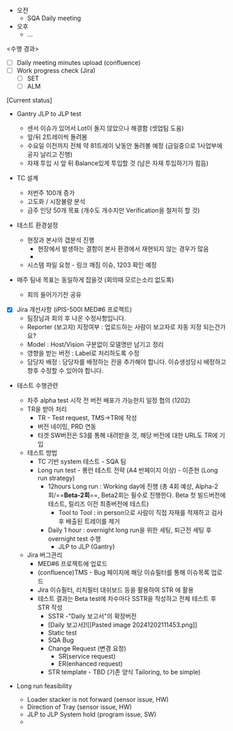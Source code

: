 - 오전
	- SQA Daily meeting
- 오후
	- ...

<수행 경과>
- [ ] Daily meeting minutes upload (confluence)
- [ ] Work progress check (Jira)
	- [ ] SET
	- [ ] ALM

[Current status]
- Gantry JLP to JLP test
	- 센서 이슈가 있어서 Lot이 돌지 않았으나 해결함 (셋업팀 도움)
	- 앞/뒤 2트레이씩 돌려봄
	- 수요일 이전까지 전체 약 81트레이 낮동안 돌려볼 예정 (금일중으로 1사업부에 공지 날리고 진행)
	- 자재 투입 시 앞 뒤 Balance있게 투입할 것 (남은 자재 투입하기가 힘듬)

- TC 설계
	- 저번주 100개 증가
	- 고도화 / 시장불량 분석
	- 금주 인당 50개 목표 (개수도 개수지만 Verification을 철저히 할 것)

- 테스트 환경설정
	- 현장과 본사의 갭분석 진행
		- 현장에서 발생하는 결함이 본사 환경에서 재현되지 않는 경우가 많음
		- 
	- 시스템 파일 요청 - 링크 깨짐 이슈, 1203 확인 예정

- 매주 팀내 목표는 동일하게 잡을것 (회의때 모르는소리 없도록)
	- 회의 들어가기전 공유

 - [x] Jira 개선사항 (iPIS-500I MED#6 프로젝트)
	- 팀장님과 회의 후 나온 수정사항입니다.
	- Reporter (보고자) 지정여부 : 업로드하는 사람이 보고자로 자동 지정 되는건가요?
	- Model : Host/Vision 구분없이 모델명만 남기고 정리
	- 영향을 받는 버전 : Label로 처리하도록 수정
	- 담당자 배정 : 담당자를 배정하는 칸을 추가해야 합니다. 이슈생성당시 배정하고 향후 수정할 수 있어야 합니다.

- 테스트 수행관련
	- 차주 alpha test 시작 전 버전 배포가 가능한지 일정 협의 (1202)
	- TR을 받아 처리
		- TR - Test request, TMS->TR에 작성
		- 버전 네이밍, PRD 연동
		- 타겟 SW버전은 S3를 통해 내려받을 것, 해당 버전에 대한 URL도 TR에 기입
	- 테스트 방법
		- TC 기반 system 테스트 - SQA 팀
		- Long run test - 롱런 테스트 전략 (A4 반페이지 이상) - 이준현 (Long run strategy)
			- 12hours Long run : Working day에 진행 (총 4회 예상, Alpha-2회/==**Beta-2회**==, Beta2회는 필수로 진행한다. Beta 첫 빌드버전에 테스트, 릴리즈 이전 최종버전에 테스트)
				- Tool to Tool : in person으로 사람이 직접 자재를 적재하고 검사 후 배출된 트레이를 제거
			- Daily 1 hour : overnight long run을 위한 세팅, 퇴근전 세팅 후 overnight test 수행
				- JLP to JLP (Gantry)
	- Jira 버그관리
		- MED#6 프로젝트에 업로드
		- (confluence)TMS - Bug 페이지에 해당 이슈필터를 통해 이슈목록 업로드
		- Jira 이슈필터, 리치필터 대쉬보드 등을 활용하여 STR 에 활용
		- 테스트 결과는 Beta test에 차수마다 SSTR을 작성하고 전체 테스트 후 STR 작성
			- SSTR -"Daily 보고서"의 확장버전
			- [Daily 보고서]![[Pasted image 20241202111453.png]]
			- Static test
			- SQA Bug
			- Change Request (변경 요청)
				- SR(service request)
				- ER(enhanced request)
			- STR template - TBD (기존 양식 Tailoring, to be simple)

- Long run feasibility
	- Loader stacker is not forward (sensor issue, HW)
	- Direction of Tray (sensor issue, HW)
	- JLP to JLP System hold (program issue, SW)
	- 